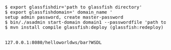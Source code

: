 <pre>
$ export glassfishdir='path to glassfish directory'
$ export glassfishdomain=' domain_name '
setup admin password, create master-password
$ bin/./asadmin start-domain domain1 --passwordfile 'path to glassfish/domains/domain_name/master-password'
$ mvn install compile glassfish:deploy (glassfish:redeploy)


127.0.0.1:8080/helloworldws/bar?WSDL
</pre>